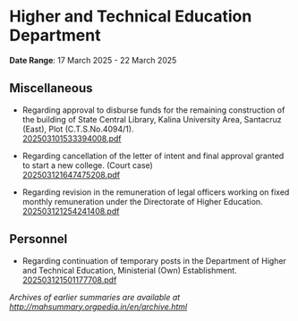 # Higher and Technical Education Department

**Date Range**: 17 March 2025 - 22 March 2025


## Miscellaneous
- Regarding approval to disburse funds for the remaining construction of the building of State Central Library, Kalina University Area, Santacruz (East), Plot (C.T.S.No.4094/1).\
  [202503101533394008.pdf](https://gr.maharashtra.gov.in/Site/Upload/Government%20Resolutions/English/202503101533394008.pdf)

- Regarding cancellation of the letter of intent and final approval granted to start a new college. (Court case)\
  [202503121647475208.pdf](https://gr.maharashtra.gov.in/Site/Upload/Government%20Resolutions/English/202503121647475208.pdf)

- Regarding revision in the remuneration of legal officers working on fixed monthly remuneration under the Directorate of Higher Education.\
  [202503121254241408.pdf](https://gr.maharashtra.gov.in/Site/Upload/Government%20Resolutions/English/202503121254241408.pdf)

## Personnel
- Regarding continuation of temporary posts in the Department of Higher and Technical Education, Ministerial (Own) Establishment.\
  [202503121501177708.pdf](https://gr.maharashtra.gov.in/Site/Upload/Government%20Resolutions/English/202503121501177708.pdf)


*Archives of earlier summaries are available at http://mahsummary.orgpedia.in/en/archive.html*